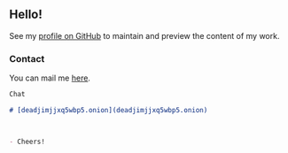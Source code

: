## Hello!

See my [profile on GitHub](https://github.com/DariuszO) to maintain and preview the content of my work.


### Contact

You can mail me [here](mailto:ochota.dariusz@gmail.com).

```markdown
Chat

# [deadjimjjxq5wbp5.onion](deadjimjjxq5wbp5.onion)



- Cheers!

```

